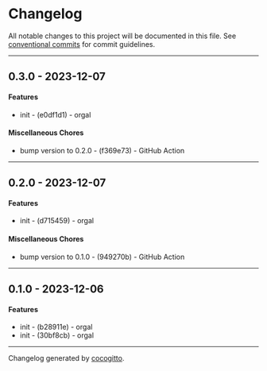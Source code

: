 # Changelog
All notable changes to this project will be documented in this file. See [conventional commits](https://www.conventionalcommits.org/) for commit guidelines.

- - -
## 0.3.0 - 2023-12-07
#### Features
- init - (e0df1d1) - orgal
#### Miscellaneous Chores
- bump version to 0.2.0 - (f369e73) - GitHub Action
- - -

## 0.2.0 - 2023-12-07
#### Features
- init - (d715459) - orgal
#### Miscellaneous Chores
- bump version to 0.1.0 - (949270b) - GitHub Action
- - -

## 0.1.0 - 2023-12-06
#### Features
- init - (b28911e) - orgal
- init - (30bf8cb) - orgal
- - -

Changelog generated by [cocogitto](https://github.com/cocogitto/cocogitto).